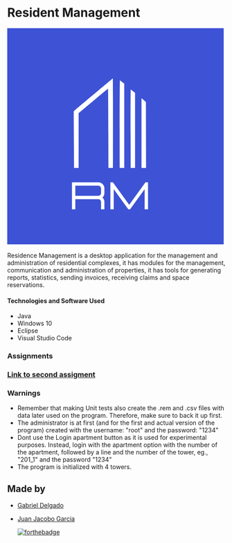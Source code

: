 # Resident Management

![LOGO](src/resources/icon-background-blue.png?raw=true)



Residence Management is a desktop application for the management and administration of residential complexes, it has modules for the management, communication and administration of properties, it has tools for generating reports, statistics, sending invoices, receiving claims and space reservations.

#### Technologies and Software Used
- Java
- Windows 10
- Eclipse
- Visual Studio Code

### Assignments

  ### [Link to second assigment](https://github.com/G-Delgado/residence-management/blob/main/docs/Segunda%20entrega.pdf "PDF")
  
### Warnings
- Remember that making Unit tests also create the .rem and .csv files with data later used on the program. Therefore, make sure to back it up first.
- The administrator is at first (and for the first and actual version of the program) created with the username: "root" and the password: "1234"
- Dont use the Login apartment button as it is used for experimental purposes. Instead, login with the apartment option with the number of the apartment, followed by a line and the number of the tower, eg.,  "201_1" and the password "1234"
- The program is initialized with 4 towers.

## Made by
+ [Gabriel Delgado](https://github.com/G-Delgado "Gabriel Delgado")
+ [Juan Jacobo Garcia](https://github.com/Jacobo0312 "Juan Jacobo Garcia")



  [![forthebadge](https://forthebadge.com/images/badges/made-with-java.svg)](https://forthebadge.com)
